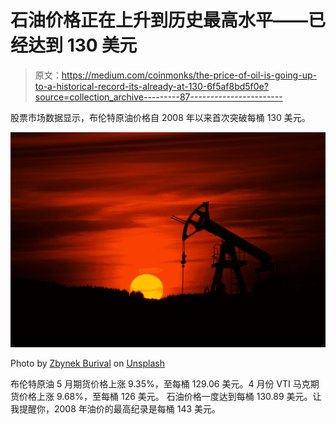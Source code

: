 # 石油价格正在上升到历史最高水平——已经达到 130 美元

> 原文：<https://medium.com/coinmonks/the-price-of-oil-is-going-up-to-a-historical-record-its-already-at-130-6f5af8bd5f0e?source=collection_archive---------87----------------------->

股票市场数据显示，布伦特原油价格自 2008 年以来首次突破每桶 130 美元。

![](img/4a96187d0dab9e17ccae55c3ad5f7b4f.png)

Photo by [Zbynek Burival](https://unsplash.com/@zburival?utm_source=medium&utm_medium=referral) on [Unsplash](https://unsplash.com?utm_source=medium&utm_medium=referral)

布伦特原油 5 月期货价格上涨 9.35%，至每桶 129.06 美元。4 月份 VTI 马克期货价格上涨 9.68%，至每桶 126 美元。
石油价格一度达到每桶 130.89 美元。让我提醒你，2008 年油价的最高纪录是每桶 143 美元。
